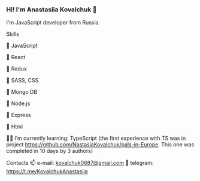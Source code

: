 ### Hi! I'm Anastasiia Kovalchuk 👋

I'm JavaScript developer from Russia.

Skills

🔹 JavaScript

🔸 React

🔹 Redux

🔸 SASS, CSS

🔹 Mongo DB

🔸 Node.js

🔹 Express

🔸 Html

👩‍💻 I’m currently learning:
TypeScript (the first experience with TS was in project https://github.com/NastasiaKovalchuk/pals-in-Europe. This one was completed in 10 days by 3 authors)


Contacts
📫 e-mail: kovalchuk0687@gmail.com
🔗 telegram: https://t.me/KovalchukAnastasiia


